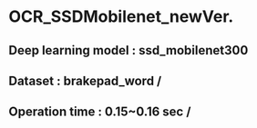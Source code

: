 # OCR_SSDMobilenet_newVer.
## Deep learning model : ssd_mobilenet300
## Dataset : brakepad_word /
## Operation time : 0.15~0.16 sec /
